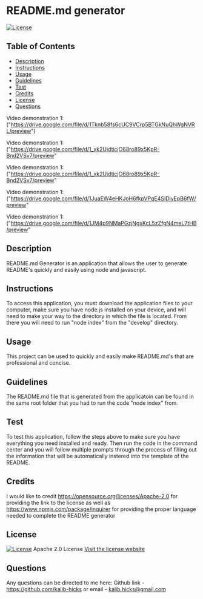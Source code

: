# README.md generator
    
[![License](https://img.shields.io/badge/License-Apache%202.0-blue.svg)](https://opensource.org/licenses/Apache-2.0)

## Table of Contents
* [Description](#description)
* [Instructions](#instructions)
* [Usage](#usage)
* [Guidelines](#guidelines)
* [Test](#test)
* [Credits](#credits)
* [License](#license)
* [Questions](#questions)


Video demonstration 1: ("https://drive.google.com/file/d/1Tknb58fs6cUC9VCrp5BTGkNuQhWgNVRL/preview")

Video demonstration 1: ("https://drive.google.com/file/d/1_xk2UjdticjO68ro89x5KpR-Bnd2VSv7/preview" 

Video demonstration 1: ("https://drive.google.com/file/d/1_xk2UjdticjO68ro89x5KpR-Bnd2VSv7/preview" 

Video demonstration 1: ("https://drive.google.com/file/d/1JuaEW4eHKJoH6fkpVPqE4SIDiyEpB6fW/preview" 

Video demonstration 1: ("https://drive.google.com/file/d/1JM4p9NMaPGzjNgxKcL5zZfgN4meL7tHB/preview" 


## Description
README.md Generator is an application that allows the user to generate README's quickly and easily using node and javascript.

## Instructions
To access this application, you must download the application files to your computer, make sure you have node.js installed on your device, and will need to make your way to the directory in which the file is located. From there you will need to run "node index" from the "develop" directory.

## Usage
This project can be used to quickly and easily make README.md's that are professional and concise.

## Guidelines
The README.md file that is generated from the applicatoin can be found in the same root folder that you had to run the code "node index" from.

## Test
To test this application, follow the steps above to make sure you have everything you need installed and ready. Then run the code in the command center and you will follow multiple prompts through the process of filling out the information that will be automatically instered into the template of the README. 

## Credits
I would like to credit https://opensource.org/licenses/Apache-2.0 for providing the link to the license as well as https://www.npmjs.com/package/inquirer for providing the proper language needed to complete the README generator

## License
[![License](https://img.shields.io/badge/License-Apache%202.0-blue.svg)](https://opensource.org/licenses/Apache-2.0)
Apache 2.0 License
[Visit the license website](https://opensource.org/licenses/Apache-2.0)

## Questions
Any questions can be directed to me here: 
Github link - https://github.com/kalib-hicks
or
email - kalib.hicks@gmail.com

